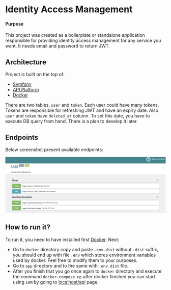 # Identity Access Management  

#### Purpose

This project was created as a boilerplate or standalone application responsible for providing identity access 
management for any service you want. It needs email and password to return JWT.

## Architecture

Project is built on the top of:
 - [Symfony](https://symfony.com/)
 - [API Platform](https://api-platform.com/)
 - [Docker](https://www.docker.com/)
 

There are two tables, `user` and `token`. Each user could have many tokens. Tokens are responsible for refreshing 
JWT and have an expiry date. Also `user` and `token` have `deleted_at` column. To set this date, you have to execute 
DB query from hand. There is a plan to develop it later. 


## Endpoints

Below screenshot present available endpoints:

![API Platform](docs/api_platform.png)


## How to run it?

To run it, you need to have installed first [Docker](https://www.docker.com/). Next:
 - Go to `docker` directory copy and paste `.env.dist` without `.dist` suffix, you should end up with file `.env`
 which stores environment variables used by docker. Feel free to modify them to your purposes. 
 - Go to `app` directory and to the same with `.env.dist` file.
 - After you finish that you go once again to `docker` directory and execute the command `docker-compose up` after docker 
 finished you can start using `IAM` by going to [localhost/api](http://localhost/api) page. 